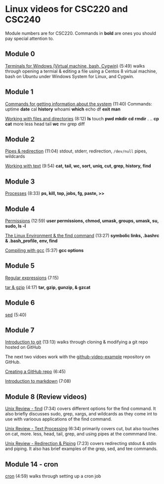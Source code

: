 # Linux videos for CSC220 and CSC240

Module numbers are for CSC220.  Commands in **bold** are ones you should pay special attention to.

## Module 0

[Terminals for Windows (Virtual machine, bash, Cygwin)](https://youtu.be/fGEWQ0Vg6Vc) (5:49) walks through opening a termial & editing a file using a Centos 8 virtual machine, bash on Ubuntu under Windows System for Linux, and Cygwin.  

## Module 1

[Commands for getting information about the system](https://youtu.be/VU6pUGKqgKQ) (11:40)
Commands: uptime **date** cal **history** whoami **which** echo df **exit** **man**

[Working with files and directories](https://youtu.be/vo4Je0luiAY) (8:12)
**ls** touch **pwd** **mkdir** **cd** **rmdir** . ..  **cp** **cat** more less head tail **wc** mv grep diff

## Module 2

[Pipes & redirection](https://youtu.be/YR5N1mcT3Wk) (11:04)
stdout, stderr, redirection, ```/dev/null``` pipes, wildcards

[Working with text](https://youtu.be/3DFtM3rmxmk) (9:54)
**cat, tail, wc, sort, uniq, cut, grep, history, find**

## Module 3

[Processes](https://youtu.be/OwkYudcrnaE) (8:33)
**ps, kill, top, jobs, fg, paste, >>**

## Module 4

[Permissions](https://youtu.be/ohdNV5aIQdA) (12:59)
**user permissions, chmod, umask, groups, umask, su, sudo, ls -l**

[The Linux Environment & the find command](https://youtu.be/JA5UeasGYJU) (13:27)
**symbolic links, .bashrc & .bash_profile, env, find**

[Compiling with gcc](https://youtu.be/tzdOoBvxkx8) (5:37)
**gcc options**

## Module 5

[Regular expressions](https://youtu.be/D6vP2WQB10w) (7:15)

[tar & gzip](https://youtu.be/81d8lG4378s) (4:17) **tar, gzip, gunzip, & gzcat**

## Module 6

[sed](https://youtu.be/rNCiBqWa2xs) (5:40)

## Module 7

[Introduction to git](https://youtu.be/6goHaRDdq1Y) (13:13) walks through cloning & modifying a git repo hosted on GitHub

The next two vidoes work with the [github-video-example](https://github.com/CGCC-CS/github-video-example) repository on GitHub.

[Creating a GitHub repo](https://youtu.be/vVXnUKO7RoA) (6:45)

[Introduction to markdown](https://youtu.be/-cuDmIpRz9o) (7:08)

## Module 8 (Review videos)

[Unix Review - find](https://youtu.be/rImrnN9ckGA) (7:34) covers different options for the find command.  It also briefly discusses sudo, grep, xargs, and wildcards as they come int to use with varioous applications of the find command.

[Unix Review - Text Processing](https://youtu.be/MEv4YiudbVk) (6:34) primarily covers cut, but also touches on cat, more. less, head, tail, grep, and using pipes at the commmand line.

[Unix Review - Redirection & Piping](https://youtu.be/9RXDtmAfJKM) (7:23) covers redirecting stdout & stdin and piping.  It also has brief examples of the grep, sed, and tee commands.

## Module 14 - cron

[cron](https://youtu.be/3TanUV_36_s) (4:59) walks through setting up a cron job
